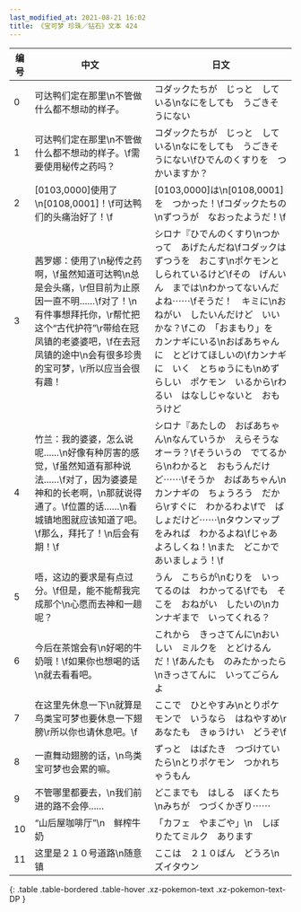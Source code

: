 ```yaml
---
last_modified_at: 2021-08-21 16:02
title: 《宝可梦 珍珠／钻石》文本 424
---
```

| 编号 | 中文 | 日文 |
| ---- | ---- | ---- |
| 0 | 可达鸭们定在那里\n不管做什么都不想动的样子。 | コダックたちが　じっと　している\nなにをしても　うごきそうにない |
| 1 | 可达鸭们定在那里\n不管做什么都不想动的样子。\f需要使用秘传之药吗？ | コダックたちが　じっと　している\nなにをしても　うごきそうにない\fひでんのくすりを　つかいますか？ |
| 2 | [0103,0000]使用了\n[0108,0001]！\f可达鸭们的头痛治好了！\f | [0103,0000]は\n[0108,0001]を　つかった！\fコダックたちの\nずつうが　なおったようだ！\f |
| 3 | 茜罗娜：使用了\n秘传之药啊，\f虽然知道可达鸭\n总是会头痛，\r但目前为止原因一直不明……\f对了！\n有件事想拜托你，\r帮忙把这个“古代护符”\r带给在冠凤镇的老婆婆吧，\f在去冠凤镇的途中\n会有很多珍贵的宝可梦，\r所以应当会很有趣！ | シロナ『ひでんのくすり\nつかって　あげたんだね\fコダックは　ずつうを　おこす\nポケモンと　しられているけど\fその　げんいん　までは\nわかってないんだよね⋯⋯\fそうだ！　キミに\nおねがい　したいんだけど　いいかな？\fこの　「おまもり」を　カンナギにいる\nおばあちゃんに　とどけてほしいの\fカンナギに　いく　とちゅうにも\nめずらしい　ポケモン　いるから\rわるい　はなしじゃないと　おもうけど |
| 4 | 竹兰：我的婆婆，怎么说呢……\n好像有种厉害的感觉，\f虽然知道有那种说法……\f对了，因为婆婆是神和的长老啊，\n那就说得通了。\f位置的话……\n看城镇地图就应该知道了吧。\f那么，拜托了！\n后会有期！\f | シロナ『あたしの　おばあちゃん\nなんていうか　えらそうな　オーラ？\fそういうの　でてるから\nわかると　おもうんだけど⋯⋯\fそうか　おばあちゃん\nカンナギの　ちょうろう　だから\rすぐに　わかるわよ\fで　ばしょだけど⋯⋯\nタウンマップをみれば　わかるよね\fじゃあ　よろしくね！\nまた　どこかで　あいましょう！\f |
| 5 | 唔，这边的要求是有点过分。\f但是，能不能帮我完成那个\n心愿而去神和一趟呢？ | うん　こちらが\nむりを　いってるのは　わかってる\fでも　そこを　おねがい　したいの\nカンナギまで　いってくれる？ |
| 6 | 今后在茶馆会有\n好喝的牛奶哦！\f如果你也想喝的话\n就去看看吧。 | これから　きっさてんに\nおいしい　ミルクを　とどけるんだ！\fあんたも　のみたかったら\nきっさてんに　いってごらんよ |
| 7 | 在这里先休息一下\n就算是鸟类宝可梦也要休息一下翅膀\r所以你也请休息吧。\f | ここで　ひとやすみ\nとりポケモンで　いうなら　はねやすめ\rあなたも　きゅうけい　どうぞ\f |
| 8 | 一直舞动翅膀的话，\n鸟类宝可梦也会累的嘛。 | ずっと　はばたき　つづけていたら\nとりポケモン　つかれちゃうもん |
| 9 | 不管哪里都要去，\n我们前进的路不会停…… | どこまでも　はしる　ぼくたち\nみちが　つづくかぎり⋯⋯ |
| 10 | “山后屋咖啡厅”\n　鲜榨牛奶　 | 「カフェ　やまごや」\n　しぼりたてミルク　あります |
| 11 | 这里是２１０号道路\n随意镇 | ここは　２１０ばん　どうろ\nズイタウン |
{: .table .table-bordered .table-hover .xz-pokemon-text .xz-pokemon-text-DP }